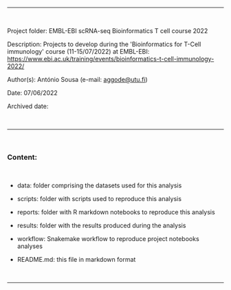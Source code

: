 
<br>

---

<br>

Project folder: EMBL-EBI scRNA-seq Bioinformatics T cell course 2022

Description: Projects to develop during the 'Bioinformatics for T-Cell immunology' course (11-15/07/2022) at EMBL-EBI: https://www.ebi.ac.uk/training/events/bioinformatics-t-cell-immunology-2022/

Author(s): António Sousa (e-mail: aggode@utu.fi)

Date: 07/06/2022

Archived date: 

<br>

---

<br>

### Content:

<br>

   + data: folder comprising the datasets used for this analysis

   + scripts: folder with scripts used to reproduce this analysis

   + reports: folder with R markdown notebooks to reproduce this analysis

   + results: folder with the results produced during the analysis

   + workflow: Snakemake workflow to reproduce project notebooks analyses

   + README.md: this file in markdown format

<br>

---

<br>


